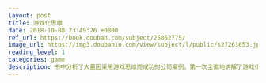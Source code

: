 ```yaml
---
layout: post
title: 游戏化思维
date: 2018-10-08 23:49:26 +0800
ref_url: https://book.douban.com/subject/25862775/
image_url: https://img3.doubanio.com/view/subject/l/public/s27261653.jpg
reading_level: 1
categories: game
description: 书中分析了大量因采用游戏思维而成功的公司案例，第一次全面地讲解了游戏化的理念，阐述了游戏思维。 ---- 姚晓光
---
```

